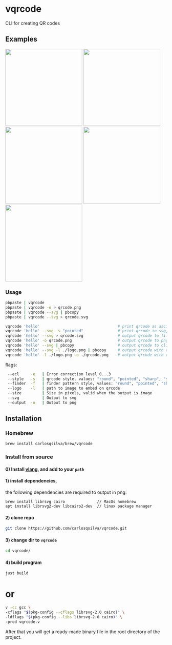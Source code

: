 # vqrcode

CLI for creating QR codes

## Examples

<p float="left">
<img style="display:inline-block" width="240" src="https://github.com/user-attachments/assets/8e6585db-9cec-4b2c-b9fc-8a86c7d7622a" />
<img style="display:inline-block" width="240" src="https://github.com/user-attachments/assets/f51470ef-9e46-4450-9b1e-969286154acc" />
<img style="display:inline-block" width="240" src="https://github.com/user-attachments/assets/6cd69ca3-8558-46e2-8c59-621b6d952073" />
<img style="display:inline-block" width="240" src="https://github.com/user-attachments/assets/eb84cdb5-988a-457c-bb5c-1325306b9cec" />
<img style="display:inline-block" width="240" src="https://github.com/user-attachments/assets/8df884fe-2cb4-4852-9cf8-6afb837acccc" />
</p>

### Usage

```bash
pbpaste | vqrcode
pbpaste | vqrcode -o > qrcode.png
pbpaste | vqrcode --svg | pbcopy
pbpaste | vqrcode --svg > qrcode.svg

vqrcode 'hello'                                  # print qrcode as ascii to console
vqrcode 'hello' --svg -s "pointed"               # print qrcode in svg, with "pointed" style
vqrcode 'hello' --svg > qrcode.svg               # output qrcode to file
vqrcode 'hello' -o qrcode.png                    # output qrcode to png file (only support png)
vqrcode 'hello' --svg | pbcopy                   # output qrcode to clipboard
vqrcode 'hello' --svg -l ./logo.png | pbcopy     # output qrcode with custom logo to clipboard
vqrcode 'hello' -l ./logo.png -o ./qrcode.png    # output qrcode with custom logo to file
```

flags:

```sh
 --ecl     -e   | Error correction level 0...3
 --style   -s   | qrcode style, values: "round", "pointed", "sharp", "square", "circle" or "dot"
 --finder  -f   | finder pattern style, values: "round", "pointed", "sharp", "square", "octagon" "circle" or "dot"
 --logo    -l   | path to image to embed on qrcode
 --size         | Size in pixels, valid when the output is image
 --svg          | Output to svg
 --output  -o   | Output to png
```

## Installation

### Homebrew

```bash
brew install carlosqsilva/brew/vqrcode
```

### Install from source

#### 0) Install [vlang](https://vlang.io), and add to your `path`

#### 1) install dependencies,

the following dependencies are required to output in png:

```
brew install librsvg cairo              // MacOs homebrew
apt install librsvg2-dev libcairo2-dev  // linux package manager
```

#### 2) clone repo

```bash
git clone https://github.com/carlosqsilva/vqrcode.git
```

#### 3) change dir to `vqrcode`

```bash
cd vqrcode/
```

#### 4) build program

```bash
just build
```

# or

```bash
v -cc gcc \
-cflags "$(pkg-config --cflags librsvg-2.0 cairo)" \
-ldflags "$(pkg-config --libs librsvg-2.0 cairo)" \
-prod vqrcode.v
```

After that you will get a ready-made binary file in the root directory of the project.
